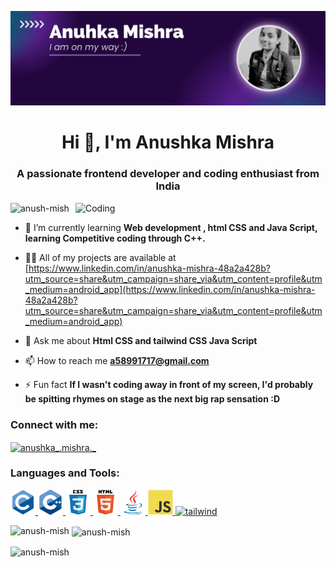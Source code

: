 ![logo](https://github.com/anush-mish/anush-mish/blob/main/banner.jpeg)
<h1 align="center">Hi 👋, I'm Anushka Mishra</h1>
<h3 align="center">A passionate frontend developer and coding enthusiast from India</h3>

<img align="right" alt="Coding" width="400" src="https://media1.giphy.com/media/RbDKaczqWovIugyJmW/giphy.gif">

<p align="left"> <img src="https://komarev.com/ghpvc/?username=anush-mish&label=Profile%20views&color=0e75b6&style=flat" alt="anush-mish" /> </p>

- 🌱 I’m currently learning **Web development , html CSS and Java Script, learning Competitive coding through C++.**

- 👨‍💻 All of my projects are available at [https://www.linkedin.com/in/anushka-mishra-48a2a428b?utm_source=share&utm_campaign=share_via&utm_content=profile&utm_medium=android_app](https://www.linkedin.com/in/anushka-mishra-48a2a428b?utm_source=share&utm_campaign=share_via&utm_content=profile&utm_medium=android_app)

- 💬 Ask me about **Html CSS and tailwind CSS Java Script**

- 📫 How to reach me **a58991717@gmail.com**

- ⚡ Fun fact **If I wasn't coding away in front of my screen, I'd probably be spitting rhymes on stage as the next big rap sensation :D**

<h3 align="left">Connect with me:</h3>
<p align="left">
<a href="https://instagram.com/anushka_.mishra._" target="blank"><img align="center" src="https://raw.githubusercontent.com/rahuldkjain/github-profile-readme-generator/master/src/images/icons/Social/instagram.svg" alt="anushka_.mishra._" height="30" width="40" /></a>
</p>

<h3 align="left">Languages and Tools:</h3>
<p align="left"> <a href="https://www.cprogramming.com/" target="_blank" rel="noreferrer"> <img src="https://raw.githubusercontent.com/devicons/devicon/master/icons/c/c-original.svg" alt="c" width="40" height="40"/> </a> <a href="https://www.w3schools.com/cpp/" target="_blank" rel="noreferrer"> <img src="https://raw.githubusercontent.com/devicons/devicon/master/icons/cplusplus/cplusplus-original.svg" alt="cplusplus" width="40" height="40"/> </a> <a href="https://www.w3schools.com/css/" target="_blank" rel="noreferrer"> <img src="https://raw.githubusercontent.com/devicons/devicon/master/icons/css3/css3-original-wordmark.svg" alt="css3" width="40" height="40"/> </a> <a href="https://www.w3.org/html/" target="_blank" rel="noreferrer"> <img src="https://raw.githubusercontent.com/devicons/devicon/master/icons/html5/html5-original-wordmark.svg" alt="html5" width="40" height="40"/> </a> <a href="https://www.java.com" target="_blank" rel="noreferrer"> <img src="https://raw.githubusercontent.com/devicons/devicon/master/icons/java/java-original.svg" alt="java" width="40" height="40"/> </a> <a href="https://developer.mozilla.org/en-US/docs/Web/JavaScript" target="_blank" rel="noreferrer"> <img src="https://raw.githubusercontent.com/devicons/devicon/master/icons/javascript/javascript-original.svg" alt="javascript" width="40" height="40"/> </a>  <a href="https://tailwindcss.com/" target="_blank" rel="noreferrer"> <img src="https://www.vectorlogo.zone/logos/tailwindcss/tailwindcss-icon.svg" alt="tailwind" width="40" height="40"/> </a> </p>

<p><img align="left" src="https://github-readme-stats.vercel.app/api/top-langs?username=anush-mish&show_icons=true&locale=en&layout=compact" alt="anush-mish" /></p>

<p>&nbsp;<img align="center" src="https://github-readme-stats.vercel.app/api?username=anush-mish&show_icons=true&locale=en" alt="anush-mish" /></p>

<p><img align="center" src="https://github-readme-streak-stats.herokuapp.com/?user=anush-mish&" alt="anush-mish" /></p>
